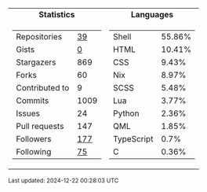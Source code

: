 
<table>
  <tr align="center">
    <td><b>Statistics</b></td>
    <td><b>Languages</b></td>
  </tr>
  <tr valign="top">
    <td>
      <table>
        <tr><td>Repositories</td><td><a href="https://github.com/Ruixi-rebirth?tab=repositories">39</a></td></tr>
        <tr><td>Gists</td><td><a href="https://gist.github.com/Ruixi-rebirth">0</a></td></tr>
        <tr><td>Stargazers</td><td>869</td></tr>
        <tr><td>Forks</td><td>60</td></tr>
        <tr><td>Contributed to</td><td>9</td></tr>
        <tr><td>Commits</td><td>1009</td></tr>
        <tr><td>Issues</td><td>24</td></tr>
        <tr><td>Pull requests</td><td>147</td></tr>
        <tr><td>Followers</td><td><a href="https://github.com/Ruixi-rebirth?tab=followers">177</a></td></tr>
        <tr><td>Following</td><td><a href="https://github.com/Ruixi-rebirth?tab=following">75</a></td></tr>
      </table>
    </td>
    <td>
      <table>
        <tr><td>Shell</td><td>55.86%</td></tr>
<tr><td>HTML</td><td>10.41%</td></tr>
<tr><td>CSS</td><td>9.43%</td></tr>
<tr><td>Nix</td><td>8.97%</td></tr>
<tr><td>SCSS</td><td>5.48%</td></tr>
<tr><td>Lua</td><td>3.77%</td></tr>
<tr><td>Python</td><td>2.36%</td></tr>
<tr><td>QML</td><td>1.85%</td></tr>
<tr><td>TypeScript</td><td>0.7%</td></tr>
<tr><td>C</td><td>0.36%</td></tr>
      </table>
    </td>
  </tr>
</table>

<sub>Last updated: 2024-12-22 00:28:03 UTC</sub>
